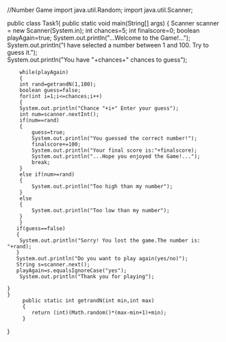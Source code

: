 //Number Game
import java.util.Random;
import java.util.Scanner;

public class  Task1{
    public static void main(String[] args) {
        Scanner scanner = new Scanner(System.in);
        int chances=5;
        int finalscore=0;
        boolean playAgain=true;
        System.out.println("...Welcome to the Game!...");
        System.out.println("I have selected a number between 1 and 100. Try to guess it.");  
        System.out.println("You have "+chances+" chances to guess");
        
        while(playAgain)
        {
        int rand=getrandN(1,100);
        boolean guess=false;
        for(int i=1;i<=chances;i++)
        {
        System.out.println("Chance "+i+" Enter your guess");
        int num=scanner.nextInt();
        if(num==rand)
        {
            guess=true;
            System.out.println("You guessed the correct number!");
            finalscore+=100;
            System.out.println("Your final score is:"+finalscore);
            System.out.println("...Hope you enjoyed the Game!...");
            break;
        }
        else if(num>=rand)
        {
            System.out.println("Too high than my number");
        }
        else
        {
            System.out.println("Too low than my number");
        }
        }
       if(guess==false)
       {
        System.out.println("Sorry! You lost the game.The number is: "+rand);
       }
       System.out.println("Do you want to play again(yes/no)");
       String s=scanner.next();
       playAgain=s.equalsIgnoreCase("yes");
        System.out.println("Thank you for playing");
       
    }
    }
         public static int getrandN(int min,int max)
         {
            return (int)(Math.random()*(max-min+1)+min);
         }

}

